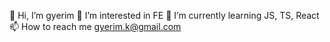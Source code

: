 👋 Hi, I’m gyerim
👀 I’m interested in FE
🌱 I’m currently learning JS, TS, React
📫 How to reach me gyerim.k@gmail.com
